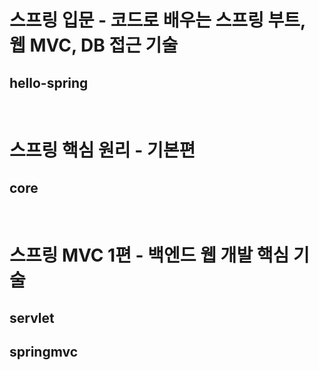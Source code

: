 # 스프링 입문 - 코드로 배우는 스프링 부트, 웹 MVC, DB 접근 기술
## hello-spring

<br>

# 스프링 핵심 원리 - 기본편
## core

<br>

# 스프링 MVC 1편 - 백엔드 웹 개발 핵심 기술
## servlet
## springmvc

<br>

